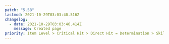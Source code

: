 ```yaml
---
patch: "5.58"
lastmod: 2021-10-29T03:03:40.516Z
changelog:
  - date: 2021-10-29T03:03:46.414Z
    message: Created page
priority: Item Level > Critical Hit > Direct Hit = Determination > Skill Speed
---
```

